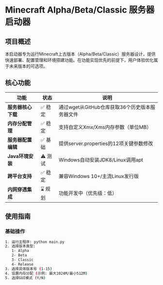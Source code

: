 # Minecraft Alpha/Beta/Classic 服务器启动器

## 项目概述
本启动器专为运行Minecraft上古版本（Alpha/Beta/Classic）服务器设计，提供快速部署、配置管理和环境搭建功能。在功能实现优先的前提下，用户体验优化属于未来版本的可选项。

## 核心功能
| 功能                | 状态   | 说明 |
|---------------------|--------|------|
| **服务器核心下载**  | ✅ 稳定 | 通过wget从GitHub仓库获取36个历史版本服务器文件 |
| **内存分配管理**    | ✅ 稳定 | 支持自定义Xmx/Xms内存参数（单位MB） |
| **服务器配置编辑**  | ✅ 基础 | 提供server.properties的12项关键参数修改 |
| **Java环境安装**    | ⚠️ 测试 | Windows自动安装JDK8/Linux调用apt |
| **跨平台支持**      | ✅ 稳定 | 兼容Windows 10+/主流Linux发行版 |
| **内网穿透集成**    | ⌛ 规划 | 功能开发中（优先级：低） |

## 使用指南
### 基础操作
```bash
1. 运行主程序: python main.py
2. 选择版本类型: 
   1- Alpha 
   2- Beta 
   3- Classic 
   4- Release
3. 选择具体版本号 (1-15)
4. 设置内存分配 (示例: 最大1024M/最小512M)
5. 选择GUI模式 (Y/N)
